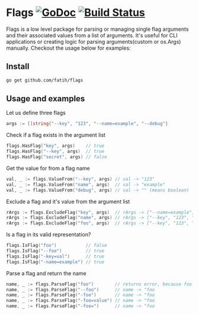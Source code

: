 # Flags [![GoDoc](http://img.shields.io/badge/go-documentation-blue.svg?style=flat-square)](http://godoc.org/github.com/fatih/flags) [![Build Status](http://img.shields.io/travis/fatih/flags.svg?style=flat-square)](https://travis-ci.org/fatih/flags)


Flags is a low level package for parsing or managing single flag arguments and
their associated values from a list of arguments. It's useful for CLI
applications or creating logic for parsing arguments(custom or os.Args)
manually. Checkout the usage below for examples:

## Install

```bash
go get github.com/fatih/flags
```

## Usage and examples

Let us define three flags

```go
args := []string{"--key", "123", "--name=example", "--debug"}
```

Check if a flag exists in the argument list

```go
flags.HasFlag("key", args)    // true
flags.HasFlag("--key", args)  // true
flags.HasFlag("secret", args) // false
```

Get the value for from a flag name

```go
val, _ := flags.ValueFrom("--key", args) // val -> "123"
val, _ := flags.ValueFrom("name", args)  // val -> "example"
val, _ := flags.ValueFrom("debug", args) // val -> "" (means boolean)
```

Exclude a flag and it's value from the argument list

```go
rArgs := flags.ExcludeFlag("key", args)  // rArgs -> ["--name=example", "--debug"]
rArgs := flags.ExcludeFlag("name", args) // rArgs -> ["--key", "123", "--debug"]
rArgs := flags.ExcludeFlag("foo", args)  // rArgs -> ["--key", "123", "--name=example "--debug"]
```

Is a flag in its valid representation?

```go
flags.IsFlag("foo")           // false
flags.IsFlag("--foo")         // true
flags.IsFlag("-key=val")      // true
flags.IsFlag("-name=example") // true
```

Parse a flag and return the name

```go
name, _ := flags.ParseFlag("foo")        // returns error, because foo is invalid
name, _ := flags.ParseFlag("--foo")      // name -> "foo
name, _ := flags.ParseFlag("-foo")       // name -> "foo
name, _ := flags.ParseFlag("-foo=value") // name -> "foo
name, _ := flags.ParseFlag("-foo=")      // name -> "foo
```


